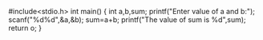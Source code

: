 #include<stdio.h>
int main()
{
int a,b,sum;
printf("Enter value of a and b:");
scanf("%d%d",&a,&b);
sum=a+b;
printf("The value of sum is %d",sum);
return o;
}
